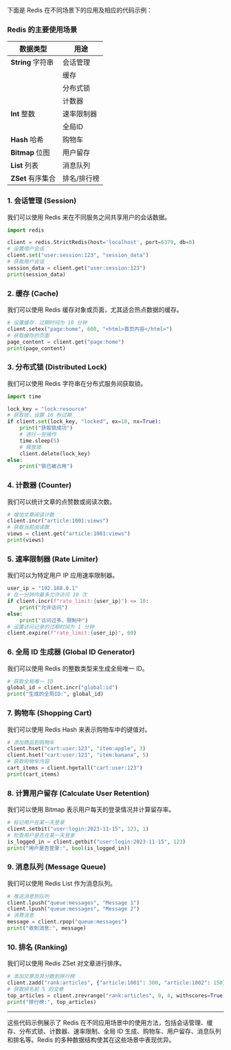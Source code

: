 下面是 Redis 在不同场景下的应用及相应的代码示例：


### Redis 的主要使用场景

| 数据类型 | 用途                |
| -------- | ------------------- |
| **String** 字符串   | 会话管理           |
|                         | 缓存               |
|                         | 分布式锁          |
|                         | 计数器            |
| **Int** 整数            | 速率限制器       |
|                         | 全局ID            |
| **Hash** 哈希          | 购物车            |
| **Bitmap** 位图      | 用户留存          |
| **List** 列表            | 消息队列          |
| **ZSet** 有序集合    | 排名/排行榜      |



### 1. 会话管理 (Session)

我们可以使用 Redis 来在不同服务之间共享用户的会话数据。

```python
import redis

client = redis.StrictRedis(host='localhost', port=6379, db=0)
# 设置用户会话
client.set("user:session:123", "session_data")
# 获取用户会话
session_data = client.get("user:session:123")
print(session_data)
```

### 2. 缓存 (Cache)

我们可以使用 Redis 缓存对象或页面，尤其适合热点数据的缓存。

```python
# 设置缓存，过期时间为 10 分钟
client.setex("page:home", 600, "<html>首页内容</html>")
# 获取缓存的页面
page_content = client.get("page:home")
print(page_content)
```

### 3. 分布式锁 (Distributed Lock)

我们可以使用 Redis 字符串在分布式服务间获取锁。

```python
import time

lock_key = "lock:resource"
# 获取锁，设置 10 秒过期
if client.set(lock_key, "locked", ex=10, nx=True):
    print("获取锁成功")
    # 进行一些操作
    time.sleep(5)
    # 释放锁
    client.delete(lock_key)
else:
    print("锁已被占用")
```

### 4. 计数器 (Counter)

我们可以统计文章的点赞数或阅读次数。

```python
# 增加文章阅读计数
client.incr("article:1001:views")
# 获取当前阅读数
views = client.get("article:1001:views")
print(views)
```

### 5. 速率限制器 (Rate Limiter)

我们可以为特定用户 IP 应用速率限制器。

```python
user_ip = "192.168.0.1"
# 在一分钟内最多允许访问 10 次
if client.incr(f"rate_limit:{user_ip}") <= 10:
    print("允许访问")
else:
    print("访问过多，限制中")
# 设置访问记录的过期时间为 1 分钟
client.expire(f"rate_limit:{user_ip}", 60)
```

### 6. 全局 ID 生成器 (Global ID Generator)

我们可以使用 Redis 的整数类型来生成全局唯一 ID。

```python
# 获取全局唯一 ID
global_id = client.incr("global:id")
print("生成的全局ID:", global_id)
```

### 7. 购物车 (Shopping Cart)

我们可以使用 Redis Hash 来表示购物车中的键值对。

```python
# 添加商品到购物车
client.hset("cart:user:123", "item:apple", 3)
client.hset("cart:user:123", "item:banana", 5)
# 获取购物车内容
cart_items = client.hgetall("cart:user:123")
print(cart_items)
```

### 8. 计算用户留存 (Calculate User Retention)

我们可以使用 Bitmap 表示用户每天的登录情况并计算留存率。

```python
# 标记用户在某一天登录
client.setbit("user:login:2023-11-15", 123, 1)
# 检查用户是否在某一天登录
is_logged_in = client.getbit("user:login:2023-11-15", 123)
print("用户是否登录:", bool(is_logged_in))
```

### 9. 消息队列 (Message Queue)

我们可以使用 Redis List 作为消息队列。

```python
# 推送消息到队列
client.lpush("queue:messages", "Message 1")
client.lpush("queue:messages", "Message 2")
# 消费消息
message = client.rpop("queue:messages")
print("收到消息:", message)
```

### 10. 排名 (Ranking)

我们可以使用 Redis ZSet 对文章进行排序。

```python
# 添加文章及其分数到排行榜
client.zadd("rank:articles", {"article:1001": 300, "article:1002": 150})
# 获取排名前 5 的文章
top_articles = client.zrevrange("rank:articles", 0, 4, withscores=True)
print("排行榜:", top_articles)
```

---

这些代码示例展示了 Redis 在不同应用场景中的使用方法，包括会话管理、缓存、分布式锁、计数器、速率限制、全局 ID 生成、购物车、用户留存、消息队列和排名等。Redis 的多种数据结构使其在这些场景中表现优异。
